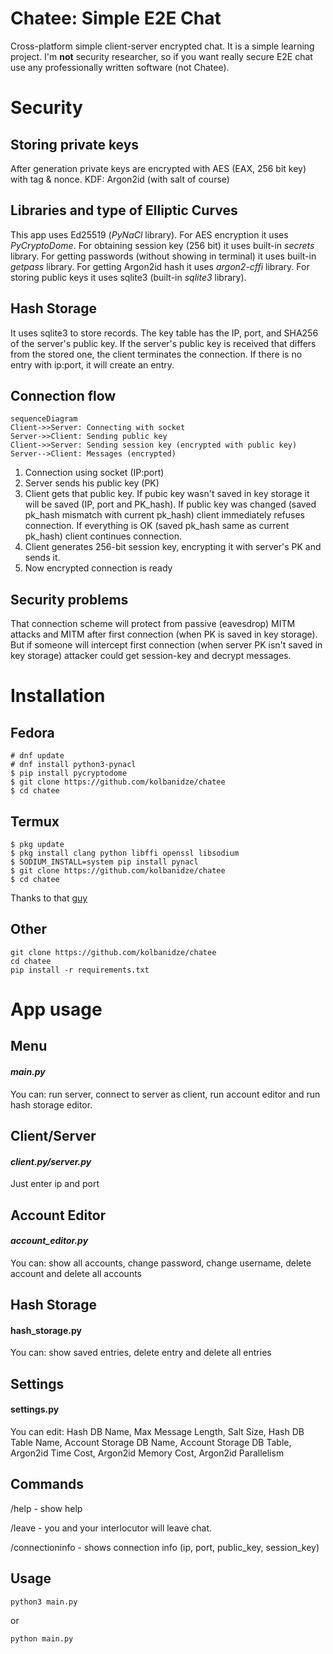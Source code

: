 
# Chatee: Simple E2E Chat

Cross-platform simple client-server encrypted chat. It is a simple learning project. I'm **not** security researcher, so if you want really secure E2E chat use any professionally written software (not Chatee).

# Security

## Storing private keys
 After generation private keys are encrypted with AES (EAX, 256 bit key) with tag & nonce. KDF: Argon2id (with salt of course)

## Libraries and type of Elliptic Curves

This app uses Ed25519 (*PyNaCl* library). For AES encryption it uses *PyCryptoDome*. For obtaining session key (256 bit) it uses built-in *secrets* library. For getting passwords (without showing in terminal) it uses built-in *getpass* library. For getting Argon2id hash it uses *argon2-cffi* library. For storing public keys it uses sqlite3 (built-in *sqlite3* library).

## Hash Storage
It uses sqlite3 to store records. The key table has the IP, port, and SHA256 of the server's public key. If the server's public key is received that differs from the stored one, the client terminates the connection. If there is no entry with ip:port, it will create an entry.

## Connection flow
```mermaid
sequenceDiagram
Client->>Server: Connecting with socket
Server->>Client: Sending public key
Client->>Server: Sending session key (encrypted with public key)
Server-->Client: Messages (encrypted)
```

1. Connection using socket (IP:port)
2. Server sends his public key (PK)
3. Client gets that public key. If pubic key wasn't saved in key storage it will be saved (IP, port and PK_hash). If public key was changed (saved pk_hash mismatch with current pk_hash) client immediately refuses connection. If everything is OK (saved pk_hash same as current pk_hash) client continues connection.
4. Client generates 256-bit session key, encrypting it with server's PK and sends it. 
5. Now encrypted connection is ready

## Security problems

That connection scheme will protect from passive (eavesdrop) MITM attacks and MITM after first connection (when PK is saved in key storage). But if someone will intercept first connection (when server PK isn't saved in key storage) attacker could get session-key and decrypt messages. 

# Installation
## Fedora

    # dnf update
    # dnf install python3-pynacl
    $ pip install pycryptodome
    $ git clone https://github.com/kolbanidze/chatee
    $ cd chatee
  ## Termux
  

    $ pkg update
    $ pkg install clang python libffi openssl libsodium
    $ SODIUM_INSTALL=system pip install pynacl
    $ git clone https://github.com/kolbanidze/chatee
    $ cd chatee
Thanks to that [guy](https://github.com/pyca/pynacl/issues/483#issuecomment-608049721)
## Other

    git clone https://github.com/kolbanidze/chatee
    cd chatee
    pip install -r requirements.txt
# App usage

## Menu
#### *main.py*
You can: run server, connect to server as client, run account editor and run hash storage editor.

## Client/Server
#### *client.py/server.py*
Just enter ip and port

## Account Editor
#### *account_editor.py*
You can: show all accounts, change password, change username, delete account and delete all accounts

## Hash Storage
#### hash_storage.py
You can: show saved entries, delete entry and delete all entries

## Settings
#### settings.py
You can edit: Hash DB Name, Max Message Length, Salt Size, Hash DB Table Name, Account Storage DB Name, Account Storage DB Table, Argon2id Time Cost, Argon2id Memory Cost, Argon2id Parallelism  

## Commands
/help - show help

/leave - you and your interlocutor will leave chat.

/connectioninfo - shows connection info (ip, port, public_key, session_key)

## Usage
    python3 main.py
   or
   
    python main.py

